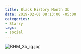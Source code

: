```yaml
---
title: Black History Month 3b
date: 2019-02-01 08:13:00 -05:00
categories:
- Starry
tags:
- social
---
```


![BHM_3b_ig.jpg](/uploads/BHM_3b_ig.jpg)